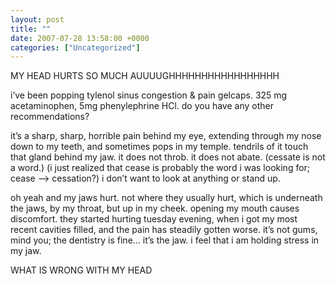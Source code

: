 ```yaml
---
layout: post
title: ""
date: 2007-07-28 13:58:00 +0000
categories: ["Uncategorized"]
---
```


MY HEAD HURTS SO MUCH AUUUUGHHHHHHHHHHHHHHHHH

i’ve been popping tylenol sinus congestion & pain gelcaps. 325 mg acetaminophen, 5mg phenylephrine HCl. do you have any other recommendations?

it’s a sharp, sharp, horrible pain behind my eye, extending through my nose down to my teeth, and sometimes pops in my temple. tendrils of it touch that gland behind my jaw. it does not throb. it does not abate. (cessate is not a word.) (i just realized that cease is probably the word i was looking for; cease –> cessation?) i don’t want to look at anything or stand up.

oh yeah and my jaws hurt. not where they usually hurt, which is underneath the jaws, by my throat, but up in my cheek. opening my mouth causes discomfort. they started hurting tuesday evening, when i got my most recent cavities filled, and the pain has steadily gotten worse. it’s not gums, mind you; the dentistry is fine… it’s the jaw. i feel that i am holding stress in my jaw.

WHAT IS WRONG WITH MY HEAD